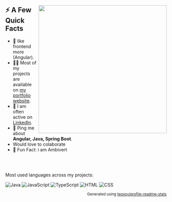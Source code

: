 <div>
  
  <img width="400px" align="right" src="https://pbs.twimg.com/media/EXUgmSsXQAAlWg7?format=jpg&name=small" />
  <h2>⚡️ A Few Quick Facts</h2>
  <ul>
    <li>🧐 like frontend more (Angular).</li>
    <li>👨‍💻 Most of my projects are available on <a href="https://mdzaid1299.github.io/Portfolio/">my portfolio website</a>.</li>
    <li>📝 I am often active on <a href="https://www.linkedin.com/in/mohd-zaid-0461001a0/">LinkedIn</a>.
    <li>💬 Ping me about <strong>Angular, Java, Spring Boot</strong>.</li>
      <li>Would love to colaborate</li>
    <!-- <li>📙 Check out my <a href="https://cdn.tomondre.com/TomasOndrejkaCV.pdf">resume</a>.</li> -->
    <li>🎉 Fun Fact: i am Ambivert </li>
  </ul>
</div>

</br>
</br>

<!-- <p align="center"> <img src="https://github-readme-stats.vercel.app/api?username=tomondre&show_icons=true&theme=great-gatsby" alt="tomondre" /> -->

Most used languages across my projects:

<!-- ![C](https://img.shields.io/static/v1?style=flat-square&label=%E2%A0%80&color=555&labelColor=%23555555&message=C%EF%B8%B181.6%25) -->
![Java](https://img.shields.io/static/v1?style=flat-square&label=%E2%A0%80&color=555&labelColor=%23b07219&message=Java%EF%B8%B13.9%25)
![JavaScript](https://img.shields.io/static/v1?style=flat-square&label=%E2%A0%80&color=555&labelColor=%23f1e05a&message=JavaScript%EF%B8%B12.8%25)
![TypeScript](https://img.shields.io/static/v1?style=flat-square&label=%E2%A0%80&color=555&labelColor=%233178c6&message=TypeScript%EF%B8%B12.7%25)
![HTML](https://img.shields.io/static/v1?style=flat-square&label=%E2%A0%80&color=555&labelColor=%236E4C13&message=Assembly%EF%B8%B11.6%25)
![CSS](https://img.shields.io/static/v1?style=flat-square&label=%E2%A0%80&color=555&labelColor=%2300B4AB&message=Dart%EF%B8%B11.3%25)
<!-- ![Groovy](https://img.shields.io/static/v1?style=flat-square&label=%E2%A0%80&color=555&labelColor=%234298b8&message=Groovy%EF%B8%B11.2%25)
![Other](https://img.shields.io/static/v1?style=flat-square&label=%E2%A0%80&color=555&labelColor=%23ededed&message=Other%EF%B8%B14.4%25) -->

<p align="right"><sub>Generated using <a href="https://github.com/marketplace/actions/profile-readme-stats">teoxoy/profile-readme-stats</a></sub></p>
